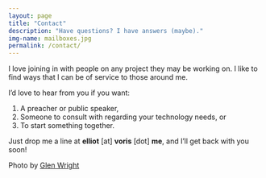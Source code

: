 ```yaml
---
layout: page
title: "Contact"
description: "Have questions? I have answers (maybe)."
img-name: mailboxes.jpg
permalink: /contact/
---
```


I love joining in with people on any project they may be working on. I
like to find ways that I can be of service to those around me.

I’d love to hear from you if you want:

1. A preacher or public speaker,
1. Someone to consult with regarding your technology needs, or
1. To start something together.

Just drop me a line at **elliot** [at] **voris** [dot] **me**, and I’ll
get back with you soon!

<p>Photo by <a href="https://flic.kr/p/8TBC9A">Glen Wright</a></p>
